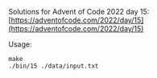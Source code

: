 Solutions for Advent of Code 2022 day 15:  
[https://adventofcode.com/2022/day/15](https://adventofcode.com/2022/day/15)

Usage:
```
make
./bin/15 ./data/input.txt
```
